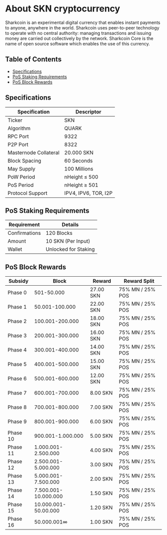 About SKN cryptocurrency
=====
<p>Sharkcoin is an experimental digital currency that enables instant payments to anyone, anywhere in the world. Sharkcoin uses peer-to-peer technology to operate with no central authority: managing transactions and issuing money are carried out collectively by the network. Sharkcoin Core is the name of open source software which enables the use of this currency.</p>

## Table of Contents
- [Specifications](#specifications)
- [PoS Staking Requirements](#pos-staking-requirements)
- [PoS Block Rewards](#pos-block-rewards)

<a name="specifications"></a>
## Specifications

| Specification         | Descriptor                              |
|-----------------------|-----------------------------------------|
| Ticker                | SKN                                     |
| Algorithm             | QUARK                                   |
| RPC Port              | 9322                                    |
| P2P Port              | 8322                                    |
| Masternode Collateral | 20.000 SKN                              |
| Block Spacing         | 60 Seconds                             |
| May Supply		| 100 Millions                            |
| PoW Period            | nHeight ≤ 500                           |
| PoS Period            | nHeight ≥ 501                           |
| Protocol Support      | IPV4, IPV6, TOR, I2P                    |

<a name="pos-staking-requirements"></a>
## PoS Staking Requirements

| Requirement   | Details              |
|---------------|----------------------|
| Confirmations | 120 Blocks           |
| Amount        | 10 SKN (Per Input)  |
| Wallet        | Unlocked for Staking |

<a name="pos-block-rewards"></a>
## PoS Block Rewards

| Subsidy | Block                   | Reward      | Reward Split     | 
|---------|-----------------        |--------     |------------------|
| Phase 0 | 501-50.000              | 27.00 SKN   | 75% MN / 25% POS | 
| Phase 1 | 50.001-100.000          | 22.00 SKN   | 75% MN / 25% POS | 
| Phase 2 | 100.001-200.000         | 18.00 SKN   | 75% MN / 25% POS | 
| Phase 3 | 200.001-300.000         | 16.00 SKN   | 75% MN / 25% POS | 
| Phase 4 | 300.001-400.000         | 14.00 SKN   | 75% MN / 25% POS | 
| Phase 5 | 400.001-500.000         | 15.00 SKN   | 75% MN / 25% POS |
| Phase 6 | 500.001-600.000         | 12.00 SKN   | 75% MN / 25% POS | 
| Phase 7 | 600.001-700.000         |  8.00 SKN   | 75% MN / 25% POS | 
| Phase 8 | 700.001-800.000         |  7.00 SKN   | 75% MN / 25% POS | 
| Phase 9 | 800.001-900.000         |  6.00 SKN   | 75% MN / 25% POS | 
| Phase 10 | 900.001-1.000.000      |  5.00 SKN   | 75% MN / 25% POS |
| Phase 11 | 1.000.001-2.500.000    |  4.00 SKN   | 75% MN / 25% POS |
| Phase 12 | 2.500.001-5.000.000    |  3.00 SKN   | 75% MN / 25% POS | 
| Phase 13 | 5.000.001-7.500.000    |  2.00 SKN   | 75% MN / 25% POS |
| Phase 14 | 7.500.001-10.000.000   |  1.50 SKN   | 75% MN / 25% POS | 
| Phase 15 | 10.000.001-50.00.000   |  1.20 SKN   | 75% MN / 25% POS | 
| Phase 16 | 50.000.001∞            |  1.00 SKN   | 75% MN / 25% POS |

